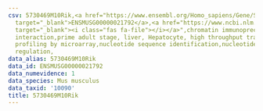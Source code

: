 ```yaml
---
csv: 5730469M10Rik,<a href="https://www.ensembl.org/Homo_sapiens/Gene/Summary?db=core;g=ENSMUSG00000021792"
  target="_blank">ENSMUSG00000021792</a>,<a href="https://www.ncbi.nlm.nih.gov/pubmed/23834426"
  target="_blank"><i class="fas fa-file"></i></a>",chromatin immunoprecipitation assay,direct
  interaction,prime adult stage, liver, Hepatocyte, high throughput transcription
  profiling by microarray,nucleotide sequence identification,nucleotide sequence identification,transcriptional
  regulation,
data_alias: 5730469M10Rik
data_id: ENSMUSG00000021792
data_numevidence: 1
data_species: Mus musculus
data_taxid: '10090'
title: 5730469M10Rik
---
```

